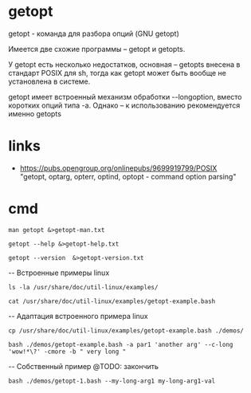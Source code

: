 # getopt

getopt - команда для разбора опций (GNU getopt)

Имеется две схожие программы – getopt и getopts.

У getopt есть несколько недостатков, основная – getopts внесена в стандарт POSIX для sh, тогда как getopt может быть вообще не установлена в системе.

getopt имеет встроенный механизм обработки --longoption, вместо коротких опций типа -a. Однако – к использованию рекомендуется именно getopts

# links

* https://pubs.opengroup.org/onlinepubs/9699919799/POSIX  
  "getopt, optarg, opterr, optind, optopt - command option parsing"


# cmd

```shell
man getopt &>getopt-man.txt
```

```shell
getopt --help &>getopt-help.txt
```

```shell
getopt --version  &>getopt-version.txt
```

-- Встроенные примеры linux

```shell
ls -la /usr/share/doc/util-linux/examples/
```

```shell
cat /usr/share/doc/util-linux/examples/getopt-example.bash
```

-- Адаптация встроенного примера linux

```shell
cp /usr/share/doc/util-linux/examples/getopt-example.bash ./demos/
```
```shell
bash ./demos/getopt-example.bash -a par1 'another arg' --c-long 'wow!*\?' -cmore -b " very long "
```

-- Собственный пример
@TODO: закончить

```shell
bash ./demos/getopt-1.bash --my-long-arg1 my-long-arg1-val
```